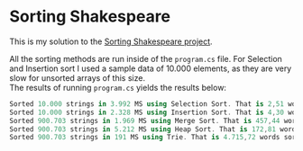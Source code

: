 # Sorting Shakespeare
This is my solution to the [Sorting Shakespeare project](https://datsoftlyngby.github.io/soft2020spring/resources/d34f80c6-01-miniproject-sorting-shakespeare.pdf).  

All the sorting methods are run inside of the `program.cs` file. For Selection and Insertion sort I used a sample data of 10.000 elements, as they are very slow for unsorted arrays of this size.  
The results of running `program.cs` yields the results below:  
```cs
Sorted 10.000 strings in 3.992 MS using Selection Sort. That is 2,51 words sorted per millisecond.
Sorted 10.000 strings in 2.328 MS using Insertion Sort. That is 4,30 words sorted per millisecond.
Sorted 900.703 strings in 1.969 MS using Merge Sort. That is 457,44 words sorted per millisecond.
Sorted 900.703 strings in 5.212 MS using Heap Sort. That is 172,81 words sorted per millisecond.
Sorted 900.703 strings in 191 MS using Trie. That is 4.715,72 words sorted per millisecond.

```